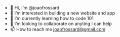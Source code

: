- 👋 Hi, I’m @joaofrossard
- 👀 I’m interested in building a new website and app
- 🌱 I’m currently learning how to code 101
- 💞️ I’m looking to collaborate on anyting I can help
- 📫 How to reach me joaofrossard@gmail.com

<!---
joaofrossard/joaofrossard is a ✨ special ✨ repository because its `README.md` (this file) appears on your GitHub profile.
You can click the Preview link to take a look at your changes.
--->
